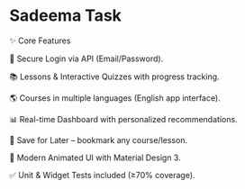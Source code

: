 # Sadeema Task

✨ Core Features

🔐 Secure Login via API (Email/Password).

📚 Lessons & Interactive Quizzes with progress tracking.

🌎 Courses in multiple languages (English app interface).

📊 Real-time Dashboard with personalized recommendations.

💾 Save for Later – bookmark any course/lesson.

🎨 Modern Animated UI with Material Design 3.

✅ Unit & Widget Tests included (≥70% coverage).
